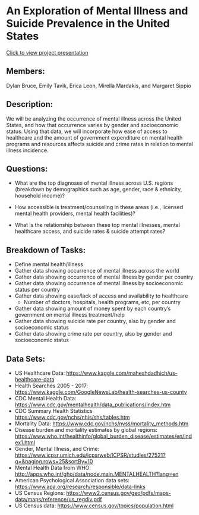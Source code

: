 # An Exploration of Mental Illness and Suicide Prevalence in the United States
[Click to view project presentation](https://drive.google.com/open?id=1FSQQGy_c_e19Jlcj5iDZYMfD_Ik7HxOVfia15kbBxMY)

## Members:
Dylan Bruce, Emily Tavik, Erica Leon, Mirella Mardakis, and Margaret Sippio

## Description: 
We will be analyzing the occurrence of mental illness across the United States, and how that occurrence varies by gender and socioeconomic status. Using that data, we will incorporate how ease of access to healthcare and the amount of government expenditure on mental health programs and resources affects suicide and crime rates in relation to mental illness incidence. 

## Questions:
* What are the top diagnoses of mental illness across U.S. regions (breakdown by demographics such as age, gender, race & ethnicity, household income)?

* How accessible is treatment/counseling in these areas (i.e., licensed mental health providers, mental health facilities)?

* What is the relationship between these top mental illnesses, mental healthcare access, and suicide rates & suicide attempt rates?

## Breakdown of Tasks:
* Define mental health/illness
* Gather data showing occurrence of mental illness across the world
* Gather data showing occurrence of mental illness by gender per country
* Gather data showing occurrence of mental illness by socioeconomic status per country
* Gather data showing ease/lack of access and availability to healthcare
    * Number of doctors, hospitals, health programs, etc, per country
* Gather data showing amount of money spent by each country’s government on mental illness treatment/help
* Gather data showing suicide rate per country, also by gender and socioeconomic status
* Gather data showing crime rate per country, also by gender and socioeconomic status


## Data Sets:
* US Healthcare Data: https://www.kaggle.com/maheshdadhich/us-healthcare-data
* Health Searches 2005 - 2017: https://www.kaggle.com/GoogleNewsLab/health-searches-us-county
* CDC Mental Health Data: https://www.cdc.gov/mentalhealth/data_publications/index.htm
* CDC Summary Health Statistics https://www.cdc.gov/nchs/nhis/shs/tables.htm
* Mortality Data: https://www.cdc.gov/nchs/nvss/mortality_methods.htm 
* Disease burden and mortality estimates by global regions: https://www.who.int/healthinfo/global_burden_disease/estimates/en/index1.html
* Gender, Mental Illness, and Crime: https://www.icpsr.umich.edu/icpsrweb/ICPSR/studies/27521?q=&paging.rows=25&sortBy=10
* Mental Health Data from WHO: http://apps.who.int/gho/data/node.main.MENTALHEALTH?lang=en
* American Psychological Association data sets: https://www.apa.org/research/responsible/data-links
* US Census Regions: https://www2.census.gov/geo/pdfs/maps-data/maps/reference/us_regdiv.pdf
* US Census data: https://www.census.gov/topics/population.html
